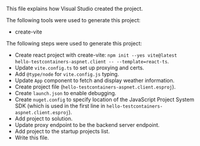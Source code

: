 This file explains how Visual Studio created the project.

The following tools were used to generate this project:
- create-vite

The following steps were used to generate this project:
- Create react project with create-vite: `npm init --yes vite@latest hello-testcontainers-aspnet.client -- --template=react-ts`.
- Update `vite.config.ts` to set up proxying and certs.
- Add `@type/node` for `vite.config.js` typing.
- Update `App` component to fetch and display weather information.
- Create project file (`hello-testcontainers-aspnet.client.esproj`).
- Create `launch.json` to enable debugging.
- Create `nuget.config` to specify location of the JavaScript Project System SDK (which is used in the first line in `hello-testcontainers-aspnet.client.esproj`).
- Add project to solution.
- Update proxy endpoint to be the backend server endpoint.
- Add project to the startup projects list.
- Write this file.
